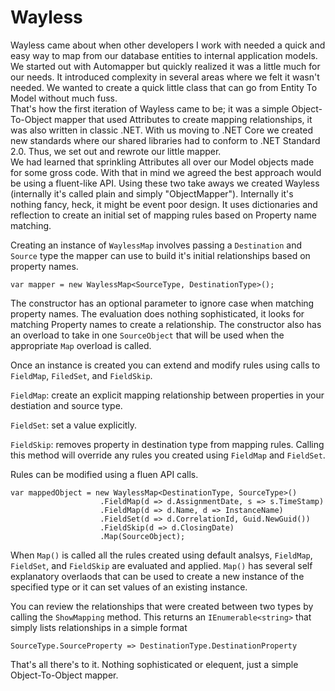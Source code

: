 # Wayless
Wayless came about when other developers I work with needed a quick and easy 
way to map from our database entities to internal application models.  
We started out with Automapper but quickly realized it was a little much for our needs. 
It introduced complexity in several areas where we felt it wasn't needed.  We wanted 
to create a quick little class that can go from Entity To Model without much fuss.  
That's how the first iteration of Wayless came to be; it was a simple Object-To-Object mapper
that used Attributes to create mapping relationships, it was also written in classic .NET.
With us moving to .NET Core we created new standards where our shared libraries had 
to conform to .NET Standard 2.0. Thus, we set out and rewrote our little mapper.  
We had learned that sprinkling Attributes all over our Model objects made for some 
gross code. With that in mind we agreed the best approach would be using a fluent-like API.
Using these two take aways we created Wayless (internally it's called plain 
and simply "ObjectMapper").
Internally it's nothing fancy, heck, it might be event poor design.  It uses dictionaries and
reflection to create an initial set of mapping rules based on Property name matching.  

Creating an instance of `WaylessMap` involves passing a `Destination` and `Source` type the 
mapper can use to build it's initial relationships based on property names.

    var mapper = new WaylessMap<SourceType, DestinationType>();

The constructor has an optional parameter to ignore case when matching property names. 
The evaluation does nothing sophisticated, it looks for matching Property names to 
create a relationship. The constructor also has an overload to take in
one `SourceObject` that will be used when the appropriate `Map` overload is called.

Once an instance is created you can extend and modify rules using calls to `FieldMap`, `FiledSet`, 
and `FieldSkip`. 

`FieldMap`: create an explicit mapping relationship between properties in your destiation
and source type.

`FieldSet`: set a value explicitly. 

`FieldSkip`: removes property in destination type from mapping rules. Calling this method will override 
any rules you created using `FieldMap` and `FieldSet`.

Rules can be modified using a fluen API calls.

    var mappedObject = new WaylessMap<DestinationType, SourceType>()
                        .FieldMap(d => d.AssignmentDate, s => s.TimeStamp)
                        .FieldMap(d => d.Name, d => InstanceName)
                        .FieldSet(d => d.CorrelationId, Guid.NewGuid())
                        .FieldSkip(d => d.ClosingDate)
                        .Map(SourceObject);

When `Map()` is called all the rules created using default analsys, `FieldMap`, `FieldSet`, and `FieldSkip` 
are evaluated and applied.  `Map()` has several self explanatory overlaods  that can be used to create 
a new instance of the specified type or it can set values of an existing instance.

You can review the relationships that were created between two types by calling the `ShowMapping` method.
This returns an `IEnumerable<string>` that simply lists relationships in a simple format
    
    SourceType.SourceProperty => DestinationType.DestinationProperty

That's all there's to it. Nothing sophisticated or elequent, just a simple Object-To-Object mapper.
